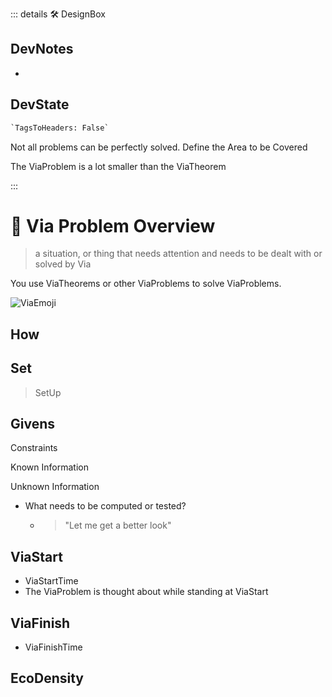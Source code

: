 ::: details 🛠 <dev>DesignBox</dev>

## DevNotes

-

## DevState

```py
`TagsToHeaders: False`
```



Not all problems can be perfectly solved.
Define the Area to be Covered

The ViaProblem is a lot smaller than the ViaTheorem


:::

# 🔻 <via>Via Problem Overview</via>

> a situation, or thing that needs attention and needs to be dealt with or solved by Via

You use ViaTheorems or other ViaProblems to solve ViaProblems.

![ViaEmoji](/Via/Via_Emoji.png)



 

## How

## Set

> SetUp


## Givens

Constraints

Known Information

Unknown Information
- What needs to be computed or tested?
    - > "Let me get a better look"



## ViaStart
- ViaStartTime
- The ViaProblem is thought about while standing at ViaStart



## ViaFinish

- ViaFinishTime

## <eco>EcoDensity</eco>

